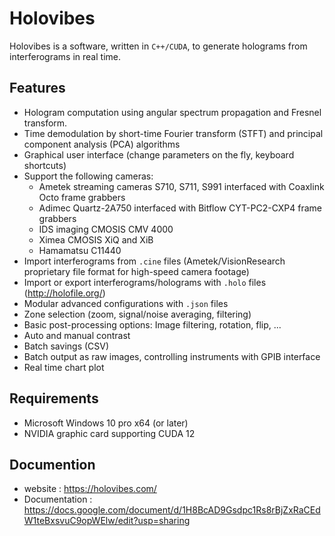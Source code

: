 # Holovibes

Holovibes is a software, written in `C++/CUDA`, to generate holograms from interferograms in real time.

## Features

- Hologram computation using angular spectrum propagation and Fresnel transform.
- Time demodulation by short-time Fourier transform (STFT) and principal component analysis (PCA) algorithms
- Graphical user interface (change parameters on the fly, keyboard shortcuts)
- Support the following cameras:
    - Ametek streaming cameras S710, S711, S991 interfaced with Coaxlink Octo frame grabbers
    - Adimec Quartz-2A750 interfaced with Bitflow CYT-PC2-CXP4 frame grabbers
    - IDS imaging CMOSIS CMV 4000
    - Ximea CMOSIS XiQ and XiB
    - Hamamatsu C11440
- Import interferograms from `.cine` files (Ametek/VisionResearch proprietary file format for high-speed camera footage)
- Import or export interferograms/holograms with `.holo` files (http://holofile.org/)
- Modular advanced configurations with `.json` files
- Zone selection (zoom, signal/noise averaging, filtering)
- Basic post-processing options: Image filtering, rotation, flip, ...
- Auto and manual contrast
- Batch savings (CSV)
- Batch output as raw images, controlling instruments with GPIB interface
- Real time chart plot

## Requirements

- Microsoft Windows 10 pro x64 (or later)
- NVIDIA graphic card supporting CUDA 12

## Documention

- website : https://holovibes.com/
- Documentation : https://docs.google.com/document/d/1H8BcAD9Gsdpc1Rs8rBjZxRaCEdW1teBxsvuC9opWElw/edit?usp=sharing
